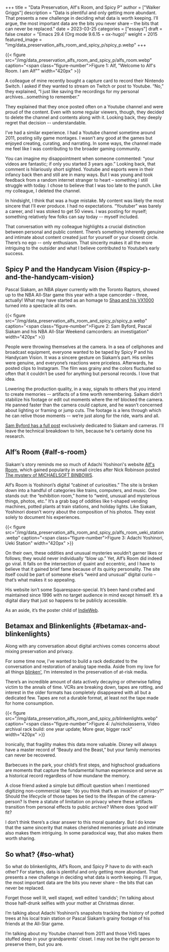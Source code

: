 +++
title = "Data Preservation, Alf's Room, and Spicy P"
author = ["Walker Griggs"]
description = "Data is plentiful and only getting more abundant. That presents a new challenge in deciding what data is worth keeping. I’ll argue, the most important data are the bits you never share – the bits that can never be replaced."
date = 2023-03-25
categories = ["essays"]
draft = false
creator = "Emacs 29.4 (Org mode 9.6.15 + ox-hugo)"
weight = 2015
featured_image = "img/data_preservation_alfs_room_and_spicy_p/spicy_p.webp"
+++

{{< figure src="/img/data_preservation_alfs_room_and_spicy_p/alfs_room.webp" caption="<span class=\"figure-number\">Figure 1: </span>Alf, \"Welcome to Alf's Room. I am Alf\"" width="420px" >}}

A colleague of mine recently bought a capture card to record their Nintendo Switch. I asked if they wanted to stream on Twitch or post to Youtube. “No,” they explained, “I just like saving the recordings for my personal archives...something to remember.”

They explained that they once posted often on a Youtube channel and were proud of the content. Even with some regular viewers, though, they decided to delete the channel and contents along with it. Looking back, they deeply regret that decision -- understandable.

I’ve had a similar experience. I had a Youtube channel sometime around 2011, posting silly game montages. I wasn’t any good at the games but enjoyed creating, curating, and narrating. In some ways, the channel made me feel like I was contributing to the broader gaming community.

You can imagine my disappointment when someone commented: “your videos are fantastic; if only you started 3 years ago.” Looking back, that comment is hilariously short sighted. Youtube and esports were in their infancy back then and still are in many ways. But I was young and took feedback from a random internet stranger to heart – something I still struggle with today. I chose to believe that I was too late to the punch. Like my colleague, I deleted the channel.

In hindsight, I think that was a huge mistake. My content was likely the most sincere that I’ll ever produce. I had no expectations. “Youtuber” was barely a career, and I was stoked to get 50 views. I was posting for myself; something relatively few folks can say today -- myself included.

That conversation with my colleague highlights a crucial distinction between personal and public content. There’s something inherently genuine and intimate about content created just for yourself or your closest circle. There’s no ego -- only enthusiasm. That sincerity makes it all the more intriguing to the outsider and what I believe contributed to Youtube’s early success.


## Spicy P and the Handycam Vision {#spicy-p-and-the-handycam-vision}

Pascal Siakam, an NBA player currently with the Toronto Raptors, showed up to the NBA All-Star game this year with a tape camcorder – three, actually! What may have started as an homage to [Shaq and his VX1000](https://twitter.com/NBAonTNT/status/1627142034522796033) turned into a spectacle all its own.

{{< figure src="/img/data_preservation_alfs_room_and_spicy_p/spicy_p.webp" caption="<span class=\"figure-number\">Figure 2: </span>Sam Byford, Pascal Siakam and his NBA All-Star Weekend camcorders: an investigation" width="420px" >}}

People were throwing themselves at the camera. In a sea of cellphones and broadcast equipment, everyone wanted to be taped by Spicy P and his Handycam Vision. It was a sincere gesture on Siakam’s part. His smiles were genuine, and everyone’s reactions were priceless. Afterwards, he posted clips to Instagram. The film was grainy and the colors fluctuated so often that it couldn’t be used for anything but personal records. I love that idea.

Lowering the production quality, in a way, signals to others that you intend to create memories -- artifacts of a time worth remembering. Saikam didn’t stabilize his footage or edit out moments where the ref blocked the camera. He panned faster than the camera could capture, and he wasn’t concerned about lighting or framing or jump cuts. The footage is a lens through which he can relive those moments -- we’re just along for the ride, warts and all.

[Sam Byford has a full post](https://www.multicore.blog/p/pascal-siakam-and-his-nba-all-star) <span class="underline">exclusively</span> dedicated to Siakam and cameras. I'll leave the technical breakdown to him, because he's certainly done his research.


## Alf’s Room {#alf-s-room}

Siakam's story reminds me so much of Adachi Yoshinori's website [Alf's Room,](https://alf-s-room.com/) which gained popularity in small circles after Nick Robinson posted [The mystery of MICHAELSOFT BINBOWS](https://www.youtube.com/watch?v=yDzAAjzbV5g).

Alf’s Room is Yoshinori’s digital “cabinet of curiosities.” The site is broken down into a handful of categories like trains, computers, and music. One stands out: the “exhibition room,” home to “weird, unusual and mysterious things, photos, etc.” It’s a grab bag of oddities like t-shaped vending machines, potted plants at train stations, and holiday lights. Like Siakam, Yoshinori doesn’t worry about the composition of his photos. They exist solely to document his experiences.

{{< figure src="/img/data_preservation_alfs_room_and_spicy_p/alfs_room_ueki_station.webp" caption="<span class=\"figure-number\">Figure 3: </span>Adachi Yoshinori, Ueki Station" width="420px" >}}

On their own, these oddities and unusual mysteries wouldn’t garner likes or follows; they would never individually “blow up.” Yet, Alf’s Room did indeed go viral. It falls on the intersection of quaint and eccentric, and I have to believe that it gained brief fame because of its quirky personality. The site itself could be part of someone else’s “weird and unusual” digital curio – that’s what makes it so appealing.

His website isn’t some Squarespace-special. It’s been hand crafted and maintained since 1996 with no target audience in mind except himself. It’s a digital diary that just so happens to be publicly accessible.

As an aside, it’s the poster child of [IndieWeb](https://indieweb.org).


## Betamax and Blinkenlights {#betamax-and-blinkenlights}

Along with any conversation about digital archives comes concerns about mixing preservation and privacy.

For some time now, I’ve wanted to build a rack dedicated to the conversation and restoration of analog tape media. Aside from my love for all things [blinken'](https://en.wikipedia.org/wiki/Blinkenlights), I’m interested in the preservation of at-risk media.

There’s an incredible amount of data actively decaying or otherwise falling victim to the annals of time. VCRs are breaking down, tapes are rotting, and interest in the older formats has completely disappeared with all but a dedicated few. Tapes are not a durable format, at least not the tape made for home consumption.

{{< figure src="/img/data_preservation_alfs_room_and_spicy_p/blinkenlights.webp" caption="<span class=\"figure-number\">Figure 4: </span>/u/nicholasserra, Video archival rack build: one year update; More gear, bigger rack" width="420px" >}}

Ironically, that fragility makes this data more valuable. Disney will always have a master record of “Beauty and the Beast,” but your family memories can never be recovered.

Barbecues in the park, your child’s first steps, and highschool graduations are moments that capture the fundamental human experience and serve as a historical record regardless of how mundane the memory.

A close friend asked a simple but difficult question when I mentioned digitizing non-commercial tape: “do you think that’s an invasion of privacy?” Should the lifecycle of those tapes be tied to the lifespan of the camera-person? Is there a statute of limitation on privacy where these artifacts transition from personal effects to public archive? Where does ‘good will’ fit?

I don’t think there’s a clear answer to this moral quandary. But I do know that the same sincerity that makes cherished memories private and intimate also makes them intriguing. In some paradoxical way, that also makes them worth sharing.


## So what? {#so-what}

So what do blinkenlights, Alf’s Room, and Spicy P have to do with each other? For starters, data is plentiful and only getting more abundant. That presents a new challenge in deciding what data is worth keeping. I’ll argue, the most important data are the bits you never share – the bits that can never be replaced.

Forget those well lit, well staged, well edited ‘candids’; I’m talking about those half-drunk selfies with your mother at Christmas dinner.

I’m talking about Adachi Yoshinori’s snapshots tracking the history of potted trees at his local train station or Pascal Siakam’s grainy footage of his friends at the All-Star game.

I’m talking about my Youtube channel from 2011 and those VHS tapes stuffed deep in your grandparents' closet. I may not be the right person to preserve them, but you are.
